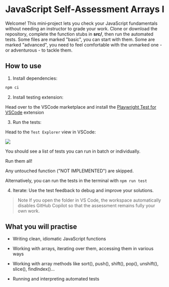 # JavaScript Self‑Assessment Arrays I

Welcome! This mini‑project lets you check your JavaScript fundamentals without needing an instructor to grade your work. Clone or download the repository, complete the function stubs in **src/**, then run the automated tests.
Some files are marked "basic", you can start with them. Some are marked "advanced", you need to feel comfortable with the unmarked one - or adventurous - to tackle them.

## How to use

1. Install dependencies:

```bash
npm ci
```

2. Install testing extension:

Head over to the VSCode marketplace and install the [Playwright Test for VSCode](https://marketplace.visualstudio.com/items?itemName=ms-playwright.playwright) extension

3. Run the tests:

Head to the `Test Explorer` view in VSCode:

<img src="https://code.visualstudio.com/assets/docs/python/testing/test-explorer-no-tests.png">

You should see a list of tests you can run in batch or individually.

Run them all!

Any untouched function ("NOT IMPLEMENTED") are skipped.

Alternatively, you can run the tests in the terminal with `npm run test`

4. Iterate: Use the test feedback to debug and improve your solutions.

> Note If you open the folder in VS Code, the workspace automatically disables GitHub Copilot so that the assessment remains fully your own work.

## What you will practise

- Writing clean, idiomatic JavaScript functions

- Working with arrays, iterating over them, accessing them in various ways

- Working with array methods like sort(), push(), shift(), pop(), unshift(), slice(), findIndex()...

- Running and interpreting automated tests
